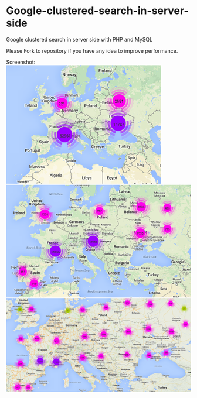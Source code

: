 Google-clustered-search-in-server-side
======================================

Google clustered search in server side with PHP and MySQL

Please Fork to repository if you have any idea to improve performance.

Screenshot:
![alt tag](https://github.com/jafaripur/Google-clustered-search-in-server-side/blob/master/screenshot/1.PNG)
![alt tag](https://github.com/jafaripur/Google-clustered-search-in-server-side/blob/master/screenshot/2.PNG)
![alt tag](https://github.com/jafaripur/Google-clustered-search-in-server-side/blob/master/screenshot/3.PNG)
